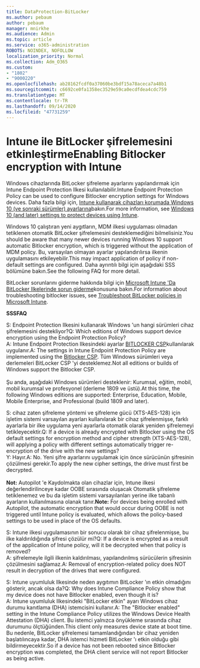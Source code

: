 ```yaml
---
title: DataProtection-BitLocker
ms.author: pebaum
author: pebaum
manager: mnirkhe
ms.audience: Admin
ms.topic: article
ms.service: o365-administration
ROBOTS: NOINDEX, NOFOLLOW
localization_priority: Normal
ms.collection: Adm_O365
ms.custom:
- "1802"
- "9000220"
ms.openlocfilehash: ab28162fcdf0a37060be3bdf15a78aceca7a48b1
ms.sourcegitcommit: c6692ce0fa1358ec3529e59ca0ecdfdea4cdc759
ms.translationtype: MT
ms.contentlocale: tr-TR
ms.lasthandoff: 09/14/2020
ms.locfileid: "47731259"
---
```

# <a name="enabling-bitlocker-encryption-with-intune"></a><span data-ttu-id="d2fac-102">Intune ile BitLocker şifrelemesini etkinleştirme</span><span class="sxs-lookup"><span data-stu-id="d2fac-102">Enabling Bitlocker encryption with Intune</span></span>

 <span data-ttu-id="d2fac-103">Windows cihazlarında BitLocker şifreleme ayarlarını yapılandırmak için Intune Endpoint Protection Ilkesi kullanılabilir.</span><span class="sxs-lookup"><span data-stu-id="d2fac-103">Intune Endpoint Protection Policy can be used to configure Bitlocker encryption settings for Windows devices.</span></span> <span data-ttu-id="d2fac-104">Daha fazla bilgi için, [Intune kullanarak cihazları korumada Windows 10 (ve sonraki sürümler) ayarlarına](https://docs.microsoft.com/intune/endpoint-protection-windows-10#windows-encryption)bakın.</span><span class="sxs-lookup"><span data-stu-id="d2fac-104">For more information, see [Windows 10 (and later) settings to protect devices using Intune](https://docs.microsoft.com/intune/endpoint-protection-windows-10#windows-encryption).</span></span>
 
<span data-ttu-id="d2fac-105">Windows 10 çalıştıran yeni aygıtların, MDM ilkesi uygulaması olmadan tetiklenen otomatik BitLocker şifrelemesini desteklemediğini bilmelisiniz.</span><span class="sxs-lookup"><span data-stu-id="d2fac-105">You should be aware that many newer devices running Windows 10 support automatic Bitlocker encryption, which is triggered without the application of MDM policy.</span></span> <span data-ttu-id="d2fac-106">Bu, varsayılan olmayan ayarlar yapılandırılırsa ilkenin uygulamasını etkileyebilir.</span><span class="sxs-lookup"><span data-stu-id="d2fac-106">This may impact application of policy if non-default settings are configured.</span></span> <span data-ttu-id="d2fac-107">Daha ayrıntılı bilgi için aşağıdaki SSS bölümüne bakın.</span><span class="sxs-lookup"><span data-stu-id="d2fac-107">See the following FAQ for more detail.</span></span>
 
<span data-ttu-id="d2fac-108">BitLocker sorunlarını giderme hakkında bilgi için [Microsoft Intune 'Da BitLocker Ilkelerinde sorun giderme](https://docs.microsoft.com/intune/protect/troubleshoot-bitlocker-policies)konusuna bakın.</span><span class="sxs-lookup"><span data-stu-id="d2fac-108">For information about troubleshooting bitlocker issues, see [Troubleshoot BitLocker policies in Microsoft Intune](https://docs.microsoft.com/intune/protect/troubleshoot-bitlocker-policies).</span></span>
 
 
<span data-ttu-id="d2fac-109">**SSS**</span><span class="sxs-lookup"><span data-stu-id="d2fac-109">**FAQ**</span></span>

 <span data-ttu-id="d2fac-110">S: Endpoint Protection Ilkesini kullanarak Windows 'un hangi sürümleri cihaz şifrelemesini destekliyor?</span><span class="sxs-lookup"><span data-stu-id="d2fac-110">Q: Which editions of Windows support device encryption using the Endpoint Protection Policy?</span></span><br>
 <span data-ttu-id="d2fac-111">A: Intune Endpoint Protection Ilkesindeki ayarlar [BITLOCKER CSP](https://docs.microsoft.com/windows/client-management/mdm/bitlocker-csp)kullanılarak uygulanır.</span><span class="sxs-lookup"><span data-stu-id="d2fac-111">A: The settings in Intune Endpoint Protection Policy  are implemented using the [Bitlocker CSP](https://docs.microsoft.com/windows/client-management/mdm/bitlocker-csp).</span></span> <span data-ttu-id="d2fac-112">Tüm Windows sürümleri veya derlemeleri BitLocker CSP 'yi desteklemez.</span><span class="sxs-lookup"><span data-stu-id="d2fac-112">Not all editions or builds of Windows support the Bitlocker CSP.</span></span> <br><br>
      <span data-ttu-id="d2fac-113">Şu anda, aşağıdaki Windows sürümleri desteklenir: Kurumsal, eğitim, mobil, mobil kurumsal ve profesyonel (derleme 1809 ve üstü).</span><span class="sxs-lookup"><span data-stu-id="d2fac-113">At this time, the following Windows editions are supported: Enterprise, Education, Mobile, Mobile Enterprise, and Professional (build 1809 and later).</span></span>
 
<span data-ttu-id="d2fac-114">S: cihaz zaten şifreleme yöntemi ve şifreleme gücü (XTS-AES-128) için işletim sistemi varsayılan ayarları kullanılarak bir cihaz şifrelenmişse, farklı ayarlarla bir ilke uygulama yeni ayarlarla otomatik olarak yeniden şifrelemeyi tetikleyecektir.</span><span class="sxs-lookup"><span data-stu-id="d2fac-114">Q: If a device is already encrypted with Bitlocker using the OS default settings for encryption method and cipher strength (XTS-AES-128), will applying a policy with different settings automatically trigger re-encryption of the drive with the new settings?</span></span><br>
<span data-ttu-id="d2fac-115">Y: Hayır.</span><span class="sxs-lookup"><span data-stu-id="d2fac-115">A: No.</span></span> <span data-ttu-id="d2fac-116">Yeni şifre ayarlarını uygulamak için önce sürücünün şifresinin çözülmesi gerekir.</span><span class="sxs-lookup"><span data-stu-id="d2fac-116">To apply the new cipher settings, the drive must first be decrypted.</span></span><br><br>
<span data-ttu-id="d2fac-117">**Not:** Autopilot 'e Kaydolmakta olan cihazlar için, Intune ilkesi değerlendirilinceye kadar OOBE sırasında oluşacak Otomatik şifreleme tetiklenemez ve bu da işletim sistemi varsayılanları yerine ilke tabanlı ayarların kullanılmasına olanak tanır.</span><span class="sxs-lookup"><span data-stu-id="d2fac-117">**Note:** For devices being enrolled with Autopilot, the automatic encryption that would occur during OOBE is not triggered until Intune policy is evaluated, which allows the policy-based settings to be used in place of the OS defaults.</span></span>
 
<span data-ttu-id="d2fac-118">S: Intune ilkesi uygulamasının bir sonucu olarak bir cihaz şifrelenmişse, bu ilke kaldırıldığında şifresi çözülür mi?</span><span class="sxs-lookup"><span data-stu-id="d2fac-118">Q: If a device is encrypted as a result of the  application of Intune policy, will it be decrypted when that policy is removed?</span></span><br>
<span data-ttu-id="d2fac-119">A: şifrelemeyle ilgili ilkenin kaldırılması, yapılandırılmış sürücülerin şifresinin çözülmesini sağlamaz.</span><span class="sxs-lookup"><span data-stu-id="d2fac-119">A: Removal of encryption-related policy does NOT result in decryption of the drives that were configured.</span></span>
 
<span data-ttu-id="d2fac-120">S: Intune uyumluluk Ilkesinde neden aygıtımın BitLocker 'ın etkin olmadığını gösterir, ancak olsa da?</span><span class="sxs-lookup"><span data-stu-id="d2fac-120">Q: Why does Intune Compliance Policy show that my device does not have Bitlocker enabled, even though it is?</span></span><br>
<span data-ttu-id="d2fac-121">A: Intune uyumluluk Ilkesindeki "BitLocker etkin" ayarı Windows cihaz durumu kanıtlama (DHA) istemcisini kullanır.</span><span class="sxs-lookup"><span data-stu-id="d2fac-121">A: The "Bitlocker enabled" setting in the Intune Compliance Policy utilizes the Windows Device Health Attestation  (DHA) client.</span></span> <span data-ttu-id="d2fac-122">Bu istemci yalnızca önyükleme sırasında cihaz durumunu ölçtüğünden.</span><span class="sxs-lookup"><span data-stu-id="d2fac-122">This client only measures device state at boot time.</span></span> <span data-ttu-id="d2fac-123">Bu nedenle, BitLocker şifrelemesi tamamlandığından bir cihaz yeniden başlatılıncaya kadar, DHA istemci hizmeti BitLocker 'ı etkin olduğu gibi bildirmeyecektir.</span><span class="sxs-lookup"><span data-stu-id="d2fac-123">So if a device has not been rebooted since Bitlocker encryption was completed, the DHA client service will not report Bitlocker as being active.</span></span>
 
 